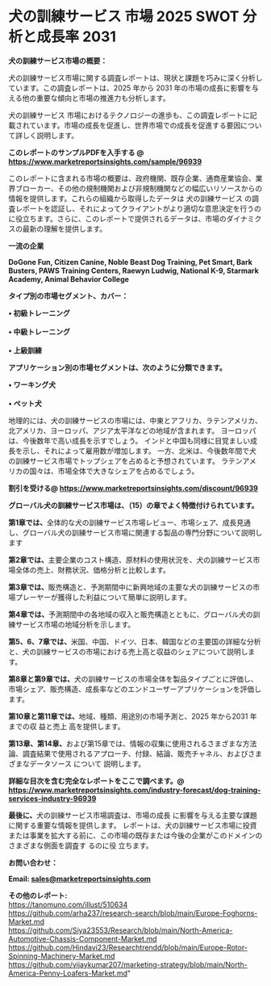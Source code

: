 # 犬の訓練サービス 市場 2025 SWOT 分析と成長率 2031

<strong><b>犬の訓練サービス市場の概要：</b></strong>

犬の訓練サービス市場に関する調査レポートは、現状と課題を巧みに深く分析しています。この調査レポートは、2025 年から 2031 年の市場の成長に影響を与える他の重要な傾向と市場の推進力も分析します。

犬の訓練サービス 市場におけるテクノロジーの進歩も、この調査レポートに記載されています。市場の成長を促進し、世界市場での成長を促進する要因について詳しく説明します。

<strong>このレポートのサンプルPDFを入手する @ <a href=https://www.marketreportsinsights.com/sample/96939>https://www.marketreportsinsights.com/sample/96939</a></strong>

このレポートに含まれる市場の概要は、政府機関、既存企業、通商産業協会、業界ブローカー、その他の規制機関および非規制機関などの幅広いリソースからの情報を提供します。これらの組織から取得したデータは 犬の訓練サービス の調査レポートを認証し、それによってクライアントがより適切な意思決定を行うのに役立ちます。さらに、このレポートで提供されるデータは、市場のダイナミクスの最新の理解を提供します。

<strong>一流の企業</strong>

<strong><b>DoGone Fun, Citizen Canine, Noble Beast Dog Training, Pet Smart, Bark Busters, PAWS Training Centers, Raewyn Ludwig, National K-9, Starmark Academy, Animal Behavior College</b></strong>

<strong><b>タイプ別の市場セグメント、カバー：</b></strong>

<strong>• 初級トレーニング<br><br>• 中級トレーニング<br><br>• 上級訓練</strong>

<strong><b>アプリケーション別の市場セグメントは、次のように分類できます。</b></strong>

<strong>• ワーキング犬<br><br>• ペット犬</strong>

 地理的には、犬の訓練サービスの市場には、中東とアフリカ、ラテンアメリカ、北アメリカ、ヨーロッパ、アジア太平洋などの地域が含まれます。 ヨーロッパは、今後数年で高い成長を示すでしょう。 インドと中国も同様に目覚ましい成長を示し、それによって雇用数が増加します。 一方、北米は、今後数年間で犬の訓練サービス市場でトップシェアを占めると予想されています。 ラテンアメリカの国々は、市場全体で大きなシェアを占めるでしょう。

<strong>割引を受ける@ <a href=https://www.marketreportsinsights.com/discount/96939>https://www.marketreportsinsights.com/discount/96939</a></strong>

<strong><b>グローバル犬の訓練サービス市場は、（15）の章でよく特徴付けられています。</b></strong>

<strong><b>第</b></strong><strong><b>1章では、</b></strong>全体的な犬の訓練サービス市場レビュー、市場シェア、成長見通し、グローバル犬の訓練サービス市場に関連する製品の専門分野について説明します

<strong><b>第2章では、</b></strong>主要企業のコスト構造、原材料の使用状況を、犬の訓練サービス市場全体の売上、財務状況、価格分析と比較します。

<strong><b>第3章では、</b></strong>販売構造と、予測期間中に新興地域の主要な犬の訓練サービスの市場プレーヤーが獲得した利益について簡単に説明します。

<strong><b>第4章では、</b></strong>予測期間中の各地域の収入と販売構造とともに、グローバル犬の訓練サービス市場の地域分析を示します。

<strong><b>第5、6、7章では、</b></strong>米国、中国、ドイツ、日本、韓国などの主要国の詳細な分析と、犬の訓練サービスの市場における売上高と収益のシェアについて説明します。

<strong><b>第8章と第9章では、</b></strong>犬の訓練サービスの市場全体を製品タイプごとに評価し、市場シェア、販売構造、成長率などのエンドユーザーアプリケーションを評価します。

<strong><b>第10章と第11章では、</b></strong>地域、種類、用途別の市場予測と、2025 年から2031 年までの収 益と売上 高を提供します。

<strong><b>第13章、第14章、</b></strong>および第15章では、情報の収集に使用されるさまざまな方法論、調査結果で使用されるアプローチ、付録、結論、販売チャネル、およびさまざまなデータソース について 説明します。

<strong>詳細な目次を含む完全なレポートをここで調べます。@ <a href=https://www.marketreportsinsights.com/industry-forecast/dog-training-services-industry-96939>https://www.marketreportsinsights.com/industry-forecast/dog-training-services-industry-96939</a></strong>

<strong><b>最後に、</b></strong>犬の訓練サービス市場調査は、市場の成長 に影響を</a>与える主要な課題に関する重要な情報を提供します。 レポートは、犬の訓練サービス市場に投資または事業を拡大する前に、この市場の既存または今後の企業がこのドメインのさまざまな側面を調査す るのに役 立ちます。

<strong><b>お問い合わせ：</b></strong>

<strong>Email: </strong><a href=mailto:sales@marketreportsinsights.com><strong>sales@marketreportsinsights.com</strong></a>

<strong>その他のレポート:</strong>
<br>
<a href=https://tanomuno.com/illust/510634>https://tanomuno.com/illust/510634</a>
<br>
<a href=https://github.com/arha237/research-search/blob/main/Europe-Foghorns-Market.md>https://github.com/arha237/research-search/blob/main/Europe-Foghorns-Market.md</a>
<br>
<a href=https://github.com/Siya23553/Research/blob/main/North-America-Automotive-Chassis-Component-Market.md>https://github.com/Siya23553/Research/blob/main/North-America-Automotive-Chassis-Component-Market.md</a>
<br>
<a href=https://github.com/Hindavi23/Researchtrendd/blob/main/Europe-Rotor-Spinning-Machinery-Market.md>https://github.com/Hindavi23/Researchtrendd/blob/main/Europe-Rotor-Spinning-Machinery-Market.md</a>
<br>
<a href=https://github.com/vijaykumar207/marketing-strategy/blob/main/North-America-Penny-Loafers-Market.md>https://github.com/vijaykumar207/marketing-strategy/blob/main/North-America-Penny-Loafers-Market.md</a>"
